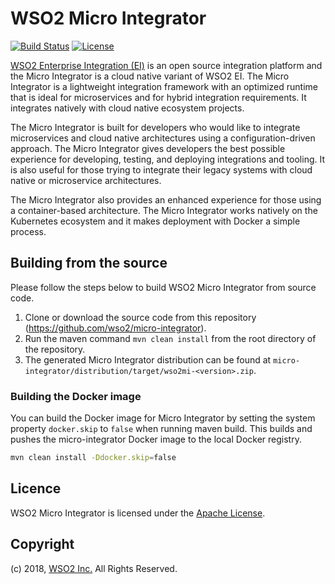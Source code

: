 # WSO2 Micro Integrator

[![Build Status](https://wso2.org/jenkins/buildStatus/icon?job=products/micro-integrator)](https://wso2.org/jenkins/job/products/job/micro-integrator/)
[![License](https://img.shields.io/badge/License-Apache%202.0-blue.svg)](https://opensource.org/licenses/Apache-2.0)

[WSO2 Enterprise Integration (EI)](https://wso2.com/integration/) is an open source integration platform and the Micro Integrator is a cloud native variant of WSO2 EI. The Micro Integrator is a lightweight integration framework with an optimized runtime that is ideal for microservices and for hybrid integration requirements. It integrates natively with cloud native ecosystem projects.

The Micro Integrator is built for developers who would like to integrate microservices and cloud native architectures using a configuration-driven approach. The Micro Integrator gives developers the best possible experience for developing, testing, and deploying integrations and tooling. It is also useful for those trying to integrate their legacy systems with cloud native or microservice architectures.

The Micro Integrator also provides an enhanced experience for those using a container-based architecture. The Micro Integrator works natively on the Kubernetes ecosystem and it makes deployment with Docker a simple process. 

## Building from the source

Please follow the steps below to build WSO2 Micro Integrator from source code.

1. Clone or download the source code from this repository (https://github.com/wso2/micro-integrator).
2. Run the maven command `mvn clean install` from the root directory of the repository.
3. The generated Micro Integrator distribution can be found at `micro-integrator/distribution/target/wso2mi-<version>.zip`.

### Building the Docker image

You can build the Docker image for Micro Integrator by setting the system property `docker.skip` to `false` when running
maven build. This builds and pushes the micro-integrator Docker image to the local Docker registry.

```bash
mvn clean install -Ddocker.skip=false
```

## Licence

WSO2 Micro Integrator is licensed under the [Apache License](http://www.apache.org/licenses/LICENSE-2.0).

## Copyright

(c) 2018, [WSO2 Inc.](http://www.wso2.org) All Rights Reserved.

